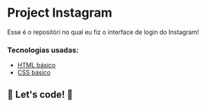 # Project Instagram
Esse é o repositóri no qual eu fiz o interface de login do Instagram! 

### Tecnologias usadas:

* [HTML básico](https://www.w3schools.com/html/)
* [CSS básico](https://developer.mozilla.org/pt-BR/docs/Web/CSS)

## 🚀 Let's code! 🚀
